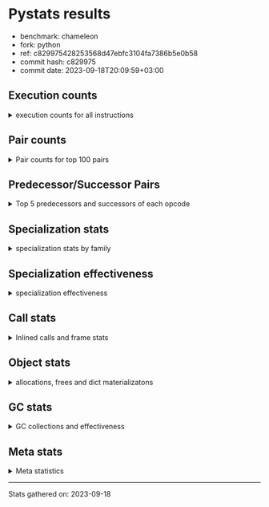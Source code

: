 
# Pystats results

- benchmark: chameleon
- fork: python
- ref: c829975428253568d47ebfc3104fa7386b5e0b58
- commit hash: c829975
- commit date: 2023-09-18T20:09:59+03:00

## Execution counts

<details>
<summary> execution counts for all instructions </summary>

|Name | Count | Self | Cumulative | Miss ratio | 
|---|---:|---:|---:|---:|
| LOAD_FAST | 274,630,560 | 21.8% | 21.8% |  |
| LOAD_CONST | 145,949,820 | 11.6% | 33.3% |  |
| STORE_FAST | 126,274,860 | 10.0% | 43.3% |  |
| PUSH_NULL | 75,372,720 | 6.0% | 49.3% |  |
| IS_OP | 68,646,720 | 5.4% | 54.8% |  |
| LOAD_GLOBAL_MODULE | 66,745,060 | 5.3% | 60.1% |  |
| LOAD_GLOBAL_BUILTIN | 65,289,660 | 5.2% | 65.2% |  |
| POP_JUMP_IF_FALSE | 54,247,740 | 4.3% | 69.5% |  |
| POP_TOP | 39,368,700 | 3.1% | 72.6% |  |
| CALL_BUILTIN_O | 39,361,920 | 3.1% | 75.8% |  |
| LOAD_FAST_LOAD_FAST | 27,852,480 | 2.2% | 78.0% |  |
| RESUME_CHECK | 26,414,460 | 2.1% | 80.1% |  |
| RETURN_VALUE | 25,930,620 | 2.1% | 82.1% |  |
| POP_JUMP_IF_TRUE | 19,680,960 | 1.6% | 83.7% |  |
| CALL_METHOD_DESCRIPTOR_FAST | 15,663,180 | 1.2% | 84.9% | 100.0% |
| LOAD_ATTR_CLASS | 15,365,760 | 1.2% | 86.1% |  |
| CALL_BOUND_METHOD_EXACT_ARGS | 15,361,920 | 1.2% | 87.4% |  |
| POP_JUMP_IF_NONE | 14,883,840 | 1.2% | 88.5% |  |
| STORE_SUBSCR | 11,044,680 | 0.9% | 89.4% |  |
| CALL_PY_EXACT_ARGS | 10,081,920 | 0.8% | 90.2% |  |
| COPY_FREE_VARS | 9,601,020 | 0.8% | 91.0% |  |
| TO_BOOL_BOOL | 9,600,960 | 0.8% | 91.7% |  |
| POP_JUMP_IF_NOT_NONE | 9,600,960 | 0.8% | 92.5% |  |
| CALL_TYPE_1 | 9,600,000 | 0.8% | 93.3% |  |
| CALL_STR_1 | 9,600,000 | 0.8% | 94.0% |  |
| CALL | 6,246,760 | 0.5% | 94.5% |  |
| CALL_BUILTIN_FAST | 6,246,720 | 0.5% | 95.0% |  |
| JUMP_FORWARD | 5,761,920 | 0.5% | 95.5% |  |
| FOR_ITER_LIST | 5,760,960 | 0.5% | 95.9% |  |
| NOP | 5,282,940 | 0.4% | 96.3% |  |
| JUMP_BACKWARD | 5,280,960 | 0.4% | 96.8% |  |
| DELETE_SUBSCR | 5,280,960 | 0.4% | 97.2% |  |
| COMPARE_OP_INT | 5,280,060 | 0.4% | 97.6% |  |
| BINARY_OP_SUBTRACT_INT | 5,280,000 | 0.4% | 98.0% |  |
| BINARY_OP | 4,801,200 | 0.4% | 98.4% |  |
| LOAD_DEREF | 4,800,120 | 0.4% | 98.8% |  |
| BINARY_OP_ADD_UNICODE | 4,800,000 | 0.4% | 99.2% |  |
| BINARY_OP_ADD_INT | 4,800,000 | 0.4% | 99.5% |  |
| INTERPRETER_EXIT | 965,760 | 0.1% | 99.6% |  |
| STORE_ATTR_SLOT | 963,840 | 0.1% | 99.7% |  |
| EXTENDED_ARG | 960,960 | 0.1% | 99.8% |  |
| RETURN_CONST | 483,840 | 0.0% | 99.8% |  |
| BUILD_TUPLE | 482,880 | 0.0% | 99.8% |  |
| CALL_BUILTIN_CLASS | 481,980 | 0.0% | 99.9% |  |
| GET_ITER | 481,020 | 0.0% | 99.9% |  |
| UNPACK_SEQUENCE_TWO_TUPLE | 480,960 | 0.0% | 100.0% |  |
| CALL_LEN | 480,960 | 0.0% | 100.0% |  |
| LOAD_ATTR | 10,060 | 0.0% | 100.0% |  |
| BUILD_MAP | 3,840 | 0.0% | 100.0% |  |
| BINARY_SUBSCR_GETITEM | 3,840 | 0.0% | 100.0% |  |
| STORE_DEREF | 2,880 | 0.0% | 100.0% |  |
| MAKE_CELL | 2,880 | 0.0% | 100.0% |  |
| CALL_FUNCTION_EX | 1,980 | 0.0% | 100.0% |  |
| SET_FUNCTION_ATTRIBUTE | 1,920 | 0.0% | 100.0% |  |
| MAKE_FUNCTION | 1,920 | 0.0% | 100.0% |  |
| LOAD_ATTR_NONDESCRIPTOR_WITH_VALUES | 1,920 | 0.0% | 100.0% |  |
| LOAD_ATTR_METHOD_NO_DICT | 1,920 | 0.0% | 100.0% |  |
| DICT_MERGE | 1,920 | 0.0% | 100.0% |  |
| FOR_ITER_RANGE | 1,020 | 0.0% | 100.0% |  |
| STORE_SUBSCR_DICT | 960 | 0.0% | 100.0% |  |
| LOAD_SUPER_ATTR_ATTR | 960 | 0.0% | 100.0% |  |
| LOAD_ATTR_METHOD_WITH_VALUES | 960 | 0.0% | 100.0% |  |
| LOAD_ATTR_INSTANCE_VALUE | 960 | 0.0% | 100.0% |  |
| CONTAINS_OP | 960 | 0.0% | 100.0% |  |
| CALL_PY_WITH_DEFAULTS | 960 | 0.0% | 100.0% |  |
| CALL_KW | 960 | 0.0% | 100.0% |  |
| BINARY_SUBSCR_DICT | 960 | 0.0% | 100.0% |  |
| LOAD_ATTR_MODULE | 100 | 0.0% | 100.0% |  |
| LOAD_GLOBAL | 80 | 0.0% | 100.0% |  |
| BINARY_OP_SUBTRACT_FLOAT | 60 | 0.0% | 100.0% |  |
| COMPARE_OP | 20 | 0.0% | 100.0% |  |


</details>

## Pair counts

<details>
<summary> Pair counts for top 100 pairs </summary>

|Pair | Count | Self | Cumulative | 
|---|---:|---:|---:|
| STORE_FAST LOAD_FAST | 98,902,320 | 7.8% | 7.8% |
| LOAD_FAST PUSH_NULL | 69,609,720 | 5.5% | 13.4% |
| PUSH_NULL LOAD_CONST | 55,691,520 | 4.4% | 17.8% |
| POP_JUMP_IF_FALSE LOAD_FAST | 44,646,720 | 3.5% | 21.3% |
| IS_OP POP_JUMP_IF_FALSE | 44,646,720 | 3.5% | 24.8% |
| CALL_BUILTIN_O POP_TOP | 39,360,960 | 3.1% | 28.0% |
| LOAD_FAST LOAD_CONST | 36,006,780 | 2.9% | 30.8% |
| LOAD_CONST CALL_BUILTIN_O | 29,760,960 | 2.4% | 33.2% |
| LOAD_GLOBAL_BUILTIN IS_OP | 28,800,000 | 2.3% | 35.5% |
| LOAD_FAST LOAD_GLOBAL_BUILTIN | 28,800,000 | 2.3% | 37.7% |
| LOAD_FAST RETURN_VALUE | 24,965,820 | 2.0% | 39.7% |
| LOAD_CONST LOAD_CONST | 24,000,960 | 1.9% | 41.6% |
| LOAD_GLOBAL_MODULE IS_OP | 20,646,720 | 1.6% | 43.3% |
| LOAD_FAST LOAD_GLOBAL_MODULE | 20,646,720 | 1.6% | 44.9% |
| LOAD_GLOBAL_BUILTIN LOAD_FAST | 20,642,940 | 1.6% | 46.5% |
| STORE_FAST LOAD_CONST | 20,162,880 | 1.6% | 48.1% |
| POP_TOP LOAD_FAST | 19,684,800 | 1.6% | 49.7% |
| LOAD_GLOBAL_MODULE STORE_FAST | 19,683,840 | 1.6% | 51.3% |
| PUSH_NULL LOAD_FAST | 19,200,060 | 1.5% | 52.8% |
| CALL_METHOD_DESCRIPTOR_FAST STORE_FAST | 15,367,680 | 1.2% | 54.0% |
| RESUME_CHECK LOAD_GLOBAL_BUILTIN | 15,365,760 | 1.2% | 55.2% |
| LOAD_GLOBAL_MODULE CALL_METHOD_DESCRIPTOR_FAST | 15,365,760 | 1.2% | 56.4% |
| LOAD_GLOBAL_BUILTIN LOAD_ATTR_CLASS | 15,365,760 | 1.2% | 57.7% |
| LOAD_FAST_LOAD_FAST LOAD_GLOBAL_MODULE | 15,365,760 | 1.2% | 58.9% |
| LOAD_ATTR_CLASS LOAD_FAST_LOAD_FAST | 15,365,760 | 1.2% | 60.1% |
| LOAD_CONST CALL_BOUND_METHOD_EXACT_ARGS | 15,361,920 | 1.2% | 61.3% |
| CALL_BOUND_METHOD_EXACT_ARGS RESUME_CHECK | 15,361,920 | 1.2% | 62.5% |
| LOAD_FAST POP_JUMP_IF_NONE | 14,883,840 | 1.2% | 63.7% |
| LOAD_FAST LOAD_FAST | 14,882,880 | 1.2% | 64.9% |
| LOAD_CONST STORE_FAST | 14,882,880 | 1.2% | 66.1% |
| POP_TOP LOAD_GLOBAL_MODULE | 14,881,920 | 1.2% | 67.2% |
| RETURN_VALUE STORE_FAST | 14,401,920 | 1.1% | 68.4% |
| IS_OP POP_JUMP_IF_TRUE | 14,400,000 | 1.1% | 69.5% |
| POP_JUMP_IF_TRUE LOAD_FAST | 14,399,040 | 1.1% | 70.7% |
| STORE_SUBSCR LOAD_FAST | 10,560,960 | 0.8% | 71.5% |
| LOAD_CONST STORE_SUBSCR | 10,560,960 | 0.8% | 72.3% |
| RESUME_CHECK LOAD_FAST | 10,085,760 | 0.8% | 73.1% |
| LOAD_CONST LOAD_GLOBAL_MODULE | 10,081,920 | 0.8% | 73.9% |
| COPY_FREE_VARS RESUME_CHECK | 9,601,020 | 0.8% | 74.7% |
| POP_JUMP_IF_NONE LOAD_FAST | 9,600,960 | 0.8% | 75.5% |
| LOAD_FAST POP_JUMP_IF_NOT_NONE | 9,600,960 | 0.8% | 76.2% |
| POP_JUMP_IF_FALSE LOAD_GLOBAL_BUILTIN | 9,600,040 | 0.8% | 77.0% |
| TO_BOOL_BOOL POP_JUMP_IF_FALSE | 9,600,000 | 0.8% | 77.7% |
| POP_JUMP_IF_NOT_NONE LOAD_FAST_LOAD_FAST | 9,600,000 | 0.8% | 78.5% |
| LOAD_FAST_LOAD_FAST IS_OP | 9,600,000 | 0.8% | 79.3% |
| LOAD_FAST TO_BOOL_BOOL | 9,600,000 | 0.8% | 80.0% |
| LOAD_FAST STORE_FAST | 9,600,000 | 0.8% | 80.8% |
| LOAD_FAST CALL_TYPE_1 | 9,600,000 | 0.8% | 81.5% |
| IS_OP STORE_FAST | 9,600,000 | 0.8% | 82.3% |
| CALL_TYPE_1 STORE_FAST | 9,600,000 | 0.8% | 83.1% |
| CALL_PY_EXACT_ARGS COPY_FREE_VARS | 9,600,000 | 0.8% | 83.8% |
| LOAD_CONST LOAD_FAST | 5,765,760 | 0.5% | 84.3% |
| STORE_FAST LOAD_GLOBAL_MODULE | 5,763,840 | 0.5% | 84.7% |
| CALL_BUILTIN_FAST STORE_FAST | 5,761,920 | 0.5% | 85.2% |
| LOAD_FAST CALL | 5,281,940 | 0.4% | 85.6% |
| RETURN_VALUE LOAD_CONST | 5,280,960 | 0.4% | 86.0% |
| LOAD_GLOBAL_MODULE CALL_BUILTIN_FAST | 5,280,960 | 0.4% | 86.5% |
| LOAD_CONST DELETE_SUBSCR | 5,280,960 | 0.4% | 86.9% |
| JUMP_FORWARD LOAD_FAST | 5,280,960 | 0.4% | 87.3% |
| DELETE_SUBSCR JUMP_FORWARD | 5,280,960 | 0.4% | 87.7% |
| LOAD_CONST COMPARE_OP_INT | 5,280,040 | 0.4% | 88.1% |
| LOAD_CONST CALL_PY_EXACT_ARGS | 5,280,000 | 0.4% | 88.5% |
| LOAD_CONST BINARY_OP_SUBTRACT_INT | 5,280,000 | 0.4% | 89.0% |
| FOR_ITER_LIST STORE_FAST | 5,280,000 | 0.4% | 89.4% |
| COMPARE_OP_INT POP_JUMP_IF_TRUE | 5,280,000 | 0.4% | 89.8% |
| BINARY_OP_SUBTRACT_INT STORE_FAST | 5,280,000 | 0.4% | 90.2% |
| LOAD_FAST CALL_BUILTIN_O | 4,800,960 | 0.4% | 90.6% |
| NOP LOAD_DEREF | 4,800,060 | 0.4% | 91.0% |
| LOAD_DEREF PUSH_NULL | 4,800,060 | 0.4% | 91.4% |
| LOAD_FAST BINARY_OP | 4,800,020 | 0.4% | 91.7% |
| RETURN_VALUE CALL_STR_1 | 4,800,000 | 0.4% | 92.1% |
| POP_JUMP_IF_TRUE LOAD_GLOBAL_BUILTIN | 4,800,000 | 0.4% | 92.5% |
| POP_JUMP_IF_NONE NOP | 4,800,000 | 0.4% | 92.9% |
| LOAD_GLOBAL_MODULE CALL_PY_EXACT_ARGS | 4,800,000 | 0.4% | 93.3% |
| LOAD_FAST IS_OP | 4,800,000 | 0.4% | 93.6% |
| LOAD_FAST CALL_STR_1 | 4,800,000 | 0.4% | 94.0% |
| LOAD_CONST LOAD_GLOBAL_BUILTIN | 4,800,000 | 0.4% | 94.4% |
| LOAD_CONST IS_OP | 4,800,000 | 0.4% | 94.8% |
| LOAD_CONST BINARY_OP_ADD_INT | 4,800,000 | 0.4% | 95.2% |
| JUMP_BACKWARD FOR_ITER_LIST | 4,800,000 | 0.4% | 95.5% |
| CALL_STR_1 STORE_FAST | 4,800,000 | 0.4% | 95.9% |
| CALL_STR_1 BINARY_OP_ADD_UNICODE | 4,800,000 | 0.4% | 96.3% |
| CALL LOAD_CONST | 4,800,000 | 0.4% | 96.7% |
| BINARY_OP_ADD_UNICODE STORE_FAST | 4,800,000 | 0.4% | 97.1% |
| BINARY_OP_ADD_INT STORE_FAST | 4,800,000 | 0.4% | 97.5% |
| BINARY_OP CALL_BUILTIN_O | 4,800,000 | 0.4% | 97.8% |
| POP_TOP JUMP_BACKWARD | 4,320,960 | 0.3% | 98.2% |
| CACHE RESUME_CHECK | 964,800 | 0.1% | 98.3% |
| STORE_FAST LOAD_GLOBAL_BUILTIN | 961,920 | 0.1% | 98.3% |
| LOAD_FAST_LOAD_FAST STORE_ATTR_SLOT | 961,920 | 0.1% | 98.4% |
| RETURN_VALUE PUSH_NULL | 960,960 | 0.1% | 98.5% |
| RETURN_VALUE INTERPRETER_EXIT | 483,840 | 0.0% | 98.5% |
| LOAD_GLOBAL_MODULE LOAD_FAST | 483,840 | 0.0% | 98.6% |
| LOAD_FAST CALL_BUILTIN_FAST | 482,880 | 0.0% | 98.6% |
| STORE_ATTR_SLOT RETURN_CONST | 481,920 | 0.0% | 98.6% |
| RETURN_CONST INTERPRETER_EXIT | 481,920 | 0.0% | 98.7% |
| LOAD_GLOBAL_MODULE LOAD_FAST_LOAD_FAST | 481,920 | 0.0% | 98.7% |
| CALL_PY_EXACT_ARGS RESUME_CHECK | 481,920 | 0.0% | 98.7% |
| PUSH_NULL CALL | 481,140 | 0.0% | 98.8% |
| LOAD_FAST GET_ITER | 481,020 | 0.0% | 98.8% |


</details>

## Predecessor/Successor Pairs

<details>
<summary> Top 5 predecessors and successors of each opcode </summary>

### CACHE

<details>
<summary> Successors and predecessors for CACHE </summary>

|Predecessors | Count | Percentage | 
|---|---:|---:|

|Successors | Count | Percentage | 
|---|---:|---:|
| RESUME_CHECK | 964,800 | 99.9% |
| COPY_FREE_VARS | 960 | 0.1% |


</details>

### DELETE_SUBSCR

<details>
<summary> Successors and predecessors for DELETE_SUBSCR </summary>

|Predecessors | Count | Percentage | 
|---|---:|---:|
| LOAD_CONST | 5,280,960 | 100.0% |

|Successors | Count | Percentage | 
|---|---:|---:|
| JUMP_FORWARD | 5,280,960 | 100.0% |


</details>

### GET_ITER

<details>
<summary> Successors and predecessors for GET_ITER </summary>

|Predecessors | Count | Percentage | 
|---|---:|---:|
| LOAD_FAST | 481,020 | 100.0% |

|Successors | Count | Percentage | 
|---|---:|---:|
| FOR_ITER_LIST | 480,000 | 99.8% |
| EXTENDED_ARG | 960 | 0.2% |
| FOR_ITER_RANGE | 60 | 0.0% |


</details>

### INTERPRETER_EXIT

<details>
<summary> Successors and predecessors for INTERPRETER_EXIT </summary>

|Predecessors | Count | Percentage | 
|---|---:|---:|
| RETURN_VALUE | 483,840 | 50.1% |
| RETURN_CONST | 481,920 | 49.9% |

|Successors | Count | Percentage | 
|---|---:|---:|


</details>

### MAKE_FUNCTION

<details>
<summary> Successors and predecessors for MAKE_FUNCTION </summary>

|Predecessors | Count | Percentage | 
|---|---:|---:|
| LOAD_CONST | 1,920 | 100.0% |

|Successors | Count | Percentage | 
|---|---:|---:|
| SET_FUNCTION_ATTRIBUTE | 1,920 | 100.0% |


</details>

### NOP

<details>
<summary> Successors and predecessors for NOP </summary>

|Predecessors | Count | Percentage | 
|---|---:|---:|
| POP_JUMP_IF_NONE | 4,800,000 | 90.9% |
| RESUME_CHECK | 480,960 | 9.1% |
| STORE_FAST | 1,920 | 0.0% |
| POP_TOP | 60 | 0.0% |

|Successors | Count | Percentage | 
|---|---:|---:|
| LOAD_DEREF | 4,800,060 | 90.9% |
| LOAD_GLOBAL_BUILTIN | 480,000 | 9.1% |
| LOAD_FAST | 1,920 | 0.0% |
| LOAD_GLOBAL_MODULE | 960 | 0.0% |


</details>

### POP_TOP

<details>
<summary> Successors and predecessors for POP_TOP </summary>

|Predecessors | Count | Percentage | 
|---|---:|---:|
| CALL_BUILTIN_O | 39,360,960 | 100.0% |
| CALL_BUILTIN_FAST | 4,800 | 0.0% |
| RETURN_CONST | 1,920 | 0.0% |
| CALL | 1,020 | 0.0% |

|Successors | Count | Percentage | 
|---|---:|---:|
| LOAD_FAST | 19,684,800 | 50.0% |
| LOAD_GLOBAL_MODULE | 14,881,920 | 37.8% |
| JUMP_BACKWARD | 4,320,960 | 11.0% |
| EXTENDED_ARG | 479,040 | 1.2% |
| RETURN_CONST | 960 | 0.0% |


</details>

### PUSH_NULL

<details>
<summary> Successors and predecessors for PUSH_NULL </summary>

|Predecessors | Count | Percentage | 
|---|---:|---:|
| LOAD_FAST | 69,609,720 | 92.4% |
| LOAD_DEREF | 4,800,060 | 6.4% |
| RETURN_VALUE | 960,960 | 1.3% |
| LOAD_ATTR | 980 | 0.0% |
| LOAD_SUPER_ATTR_ATTR | 960 | 0.0% |

|Successors | Count | Percentage | 
|---|---:|---:|
| LOAD_CONST | 55,691,520 | 73.9% |
| LOAD_FAST | 19,200,060 | 25.5% |
| CALL | 481,140 | 0.6% |


</details>

### RETURN_VALUE

<details>
<summary> Successors and predecessors for RETURN_VALUE </summary>

|Predecessors | Count | Percentage | 
|---|---:|---:|
| LOAD_FAST | 24,965,820 | 96.3% |
| BUILD_TUPLE | 480,960 | 1.9% |
| CALL_BUILTIN_FAST | 480,000 | 1.9% |
| CALL_FUNCTION_EX | 1,920 | 0.0% |
| RETURN_VALUE | 960 | 0.0% |

|Successors | Count | Percentage | 
|---|---:|---:|
| STORE_FAST | 14,401,920 | 55.5% |
| LOAD_CONST | 5,280,960 | 20.4% |
| CALL_STR_1 | 4,800,000 | 18.5% |
| PUSH_NULL | 960,960 | 3.7% |
| INTERPRETER_EXIT | 483,840 | 1.9% |


</details>

### STORE_SUBSCR

<details>
<summary> Successors and predecessors for STORE_SUBSCR </summary>

|Predecessors | Count | Percentage | 
|---|---:|---:|
| LOAD_CONST | 10,560,960 | 95.6% |
| LOAD_FAST_LOAD_FAST | 480,960 | 4.4% |
| STORE_SUBSCR | 2,760 | 0.0% |

|Successors | Count | Percentage | 
|---|---:|---:|
| LOAD_FAST | 10,560,960 | 95.6% |
| LOAD_FAST_LOAD_FAST | 480,960 | 4.4% |
| STORE_SUBSCR | 2,760 | 0.0% |


</details>

### BINARY_OP

<details>
<summary> Successors and predecessors for BINARY_OP </summary>

|Predecessors | Count | Percentage | 
|---|---:|---:|
| LOAD_FAST | 4,800,020 | 100.0% |
| BINARY_OP | 1,180 | 0.0% |

|Successors | Count | Percentage | 
|---|---:|---:|
| CALL_BUILTIN_O | 4,800,000 | 100.0% |
| BINARY_OP | 1,180 | 0.0% |
| BINARY_OP_SUBTRACT_FLOAT | 20 | 0.0% |


</details>

### BUILD_MAP

<details>
<summary> Successors and predecessors for BUILD_MAP </summary>

|Predecessors | Count | Percentage | 
|---|---:|---:|
| LOAD_CONST | 1,920 | 50.0% |
| STORE_FAST | 960 | 25.0% |
| LOAD_GLOBAL_MODULE | 960 | 25.0% |

|Successors | Count | Percentage | 
|---|---:|---:|
| LOAD_FAST | 1,920 | 50.0% |
| STORE_FAST | 960 | 25.0% |
| CALL | 960 | 25.0% |


</details>

### BUILD_TUPLE

<details>
<summary> Successors and predecessors for BUILD_TUPLE </summary>

|Predecessors | Count | Percentage | 
|---|---:|---:|
| LOAD_FAST_LOAD_FAST | 480,960 | 99.6% |
| LOAD_FAST | 1,920 | 0.4% |

|Successors | Count | Percentage | 
|---|---:|---:|
| RETURN_VALUE | 480,960 | 99.6% |
| LOAD_CONST | 1,920 | 0.4% |


</details>

### CALL

<details>
<summary> Successors and predecessors for CALL </summary>

|Predecessors | Count | Percentage | 
|---|---:|---:|
| LOAD_FAST | 5,281,940 | 84.6% |
| PUSH_NULL | 481,140 | 7.7% |
| LOAD_FAST_LOAD_FAST | 480,960 | 7.7% |
| CALL | 1,760 | 0.0% |
| BUILD_MAP | 960 | 0.0% |

|Successors | Count | Percentage | 
|---|---:|---:|
| LOAD_CONST | 4,800,000 | 76.8% |
| STORE_FAST | 481,020 | 7.7% |
| UNPACK_SEQUENCE_TWO_TUPLE | 480,960 | 7.7% |
| LOAD_FAST_LOAD_FAST | 480,960 | 7.7% |
| CALL | 1,760 | 0.0% |


</details>

### CALL_FUNCTION_EX

<details>
<summary> Successors and predecessors for CALL_FUNCTION_EX </summary>

|Predecessors | Count | Percentage | 
|---|---:|---:|
| DICT_MERGE | 1,920 | 97.0% |
| LOAD_FAST | 60 | 3.0% |

|Successors | Count | Percentage | 
|---|---:|---:|
| RETURN_VALUE | 1,920 | 97.0% |
| COPY_FREE_VARS | 60 | 3.0% |


</details>

### CALL_KW

<details>
<summary> Successors and predecessors for CALL_KW </summary>

|Predecessors | Count | Percentage | 
|---|---:|---:|
| LOAD_CONST | 960 | 100.0% |

|Successors | Count | Percentage | 
|---|---:|---:|
| CALL_BUILTIN_FAST | 960 | 100.0% |


</details>

### COMPARE_OP

<details>
<summary> Successors and predecessors for COMPARE_OP </summary>

|Predecessors | Count | Percentage | 
|---|---:|---:|
| LOAD_CONST | 20 | 100.0% |

|Successors | Count | Percentage | 
|---|---:|---:|
| COMPARE_OP_INT | 20 | 100.0% |


</details>

### CONTAINS_OP

<details>
<summary> Successors and predecessors for CONTAINS_OP </summary>

|Predecessors | Count | Percentage | 
|---|---:|---:|
| LOAD_FAST | 960 | 100.0% |

|Successors | Count | Percentage | 
|---|---:|---:|
| POP_JUMP_IF_FALSE | 960 | 100.0% |


</details>

### COPY_FREE_VARS

<details>
<summary> Successors and predecessors for COPY_FREE_VARS </summary>

|Predecessors | Count | Percentage | 
|---|---:|---:|
| CALL_PY_EXACT_ARGS | 9,600,000 | 100.0% |
| CACHE | 960 | 0.0% |
| CALL_FUNCTION_EX | 60 | 0.0% |

|Successors | Count | Percentage | 
|---|---:|---:|
| RESUME_CHECK | 9,601,020 | 100.0% |


</details>

### DICT_MERGE

<details>
<summary> Successors and predecessors for DICT_MERGE </summary>

|Predecessors | Count | Percentage | 
|---|---:|---:|
| LOAD_FAST | 1,920 | 100.0% |

|Successors | Count | Percentage | 
|---|---:|---:|
| CALL_FUNCTION_EX | 1,920 | 100.0% |


</details>

### EXTENDED_ARG

<details>
<summary> Successors and predecessors for EXTENDED_ARG </summary>

|Predecessors | Count | Percentage | 
|---|---:|---:|
| JUMP_BACKWARD | 480,000 | 50.0% |
| POP_TOP | 479,040 | 49.9% |
| POP_JUMP_IF_TRUE | 960 | 0.1% |
| GET_ITER | 960 | 0.1% |

|Successors | Count | Percentage | 
|---|---:|---:|
| FOR_ITER_LIST | 480,960 | 50.0% |
| JUMP_BACKWARD | 480,000 | 50.0% |


</details>

### IS_OP

<details>
<summary> Successors and predecessors for IS_OP </summary>

|Predecessors | Count | Percentage | 
|---|---:|---:|
| LOAD_GLOBAL_BUILTIN | 28,800,000 | 42.0% |
| LOAD_GLOBAL_MODULE | 20,646,720 | 30.1% |
| LOAD_FAST_LOAD_FAST | 9,600,000 | 14.0% |
| LOAD_FAST | 4,800,000 | 7.0% |
| LOAD_CONST | 4,800,000 | 7.0% |

|Successors | Count | Percentage | 
|---|---:|---:|
| POP_JUMP_IF_FALSE | 44,646,720 | 65.0% |
| POP_JUMP_IF_TRUE | 14,400,000 | 21.0% |
| STORE_FAST | 9,600,000 | 14.0% |


</details>

### JUMP_BACKWARD

<details>
<summary> Successors and predecessors for JUMP_BACKWARD </summary>

|Predecessors | Count | Percentage | 
|---|---:|---:|
| POP_TOP | 4,320,960 | 81.8% |
| POP_JUMP_IF_TRUE | 480,000 | 9.1% |
| EXTENDED_ARG | 480,000 | 9.1% |

|Successors | Count | Percentage | 
|---|---:|---:|
| FOR_ITER_LIST | 4,800,000 | 90.9% |
| EXTENDED_ARG | 480,000 | 9.1% |
| FOR_ITER_RANGE | 960 | 0.0% |


</details>

### JUMP_FORWARD

<details>
<summary> Successors and predecessors for JUMP_FORWARD </summary>

|Predecessors | Count | Percentage | 
|---|---:|---:|
| DELETE_SUBSCR | 5,280,960 | 91.7% |
| CALL_BUILTIN_CLASS | 480,960 | 8.3% |

|Successors | Count | Percentage | 
|---|---:|---:|
| LOAD_FAST | 5,280,960 | 91.7% |
| STORE_FAST | 480,960 | 8.3% |


</details>

### LOAD_ATTR

<details>
<summary> Successors and predecessors for LOAD_ATTR </summary>

|Predecessors | Count | Percentage | 
|---|---:|---:|
| LOAD_FAST | 9,600 | 95.4% |
| LOAD_ATTR | 400 | 4.0% |
| LOAD_GLOBAL_MODULE | 40 | 0.4% |
| LOAD_GLOBAL | 20 | 0.2% |

|Successors | Count | Percentage | 
|---|---:|---:|
| STORE_FAST | 4,800 | 47.7% |
| LOAD_FAST | 1,920 | 19.1% |
| PUSH_NULL | 980 | 9.7% |
| TO_BOOL_BOOL | 960 | 9.5% |
| CALL_BUILTIN_CLASS | 960 | 9.5% |


</details>

### LOAD_CONST

<details>
<summary> Successors and predecessors for LOAD_CONST </summary>

|Predecessors | Count | Percentage | 
|---|---:|---:|
| PUSH_NULL | 55,691,520 | 38.2% |
| LOAD_FAST | 36,006,780 | 24.7% |
| LOAD_CONST | 24,000,960 | 16.4% |
| STORE_FAST | 20,162,880 | 13.8% |
| RETURN_VALUE | 5,280,960 | 3.6% |

|Successors | Count | Percentage | 
|---|---:|---:|
| CALL_BUILTIN_O | 29,760,960 | 20.4% |
| LOAD_CONST | 24,000,960 | 16.4% |
| CALL_BOUND_METHOD_EXACT_ARGS | 15,361,920 | 10.5% |
| STORE_FAST | 14,882,880 | 10.2% |
| STORE_SUBSCR | 10,560,960 | 7.2% |


</details>

### LOAD_DEREF

<details>
<summary> Successors and predecessors for LOAD_DEREF </summary>

|Predecessors | Count | Percentage | 
|---|---:|---:|
| NOP | 4,800,060 | 100.0% |
| STORE_FAST | 60 | 0.0% |

|Successors | Count | Percentage | 
|---|---:|---:|
| PUSH_NULL | 4,800,060 | 100.0% |
| STORE_FAST | 60 | 0.0% |


</details>

### LOAD_FAST

<details>
<summary> Successors and predecessors for LOAD_FAST </summary>

|Predecessors | Count | Percentage | 
|---|---:|---:|
| STORE_FAST | 98,902,320 | 36.0% |
| POP_JUMP_IF_FALSE | 44,646,720 | 16.3% |
| LOAD_GLOBAL_BUILTIN | 20,642,940 | 7.5% |
| POP_TOP | 19,684,800 | 7.2% |
| PUSH_NULL | 19,200,060 | 7.0% |

|Successors | Count | Percentage | 
|---|---:|---:|
| PUSH_NULL | 69,609,720 | 25.3% |
| LOAD_CONST | 36,006,780 | 13.1% |
| LOAD_GLOBAL_BUILTIN | 28,800,000 | 10.5% |
| RETURN_VALUE | 24,965,820 | 9.1% |
| LOAD_GLOBAL_MODULE | 20,646,720 | 7.5% |


</details>

### LOAD_FAST_LOAD_FAST

<details>
<summary> Successors and predecessors for LOAD_FAST_LOAD_FAST </summary>

|Predecessors | Count | Percentage | 
|---|---:|---:|
| LOAD_ATTR_CLASS | 15,365,760 | 55.2% |
| POP_JUMP_IF_NOT_NONE | 9,600,000 | 34.5% |
| LOAD_GLOBAL_MODULE | 481,920 | 1.7% |
| STORE_SUBSCR | 480,960 | 1.7% |
| STORE_ATTR_SLOT | 480,960 | 1.7% |

|Successors | Count | Percentage | 
|---|---:|---:|
| LOAD_GLOBAL_MODULE | 15,365,760 | 55.2% |
| IS_OP | 9,600,000 | 34.5% |
| STORE_ATTR_SLOT | 961,920 | 3.5% |
| STORE_SUBSCR | 480,960 | 1.7% |
| CALL | 480,960 | 1.7% |


</details>

### LOAD_GLOBAL

<details>
<summary> Successors and predecessors for LOAD_GLOBAL </summary>

|Predecessors | Count | Percentage | 
|---|---:|---:|
| RETURN_VALUE | 40 | 50.0% |
| RESUME_CHECK | 20 | 25.0% |
| POP_JUMP_IF_FALSE | 20 | 25.0% |

|Successors | Count | Percentage | 
|---|---:|---:|
| LOAD_GLOBAL_MODULE | 40 | 50.0% |
| LOAD_GLOBAL_BUILTIN | 20 | 25.0% |
| LOAD_ATTR | 20 | 25.0% |


</details>

### MAKE_CELL

<details>
<summary> Successors and predecessors for MAKE_CELL </summary>

|Predecessors | Count | Percentage | 
|---|---:|---:|
| MAKE_CELL | 1,920 | 66.7% |
| CALL_PY_WITH_DEFAULTS | 960 | 33.3% |

|Successors | Count | Percentage | 
|---|---:|---:|
| MAKE_CELL | 1,920 | 66.7% |
| RESUME_CHECK | 960 | 33.3% |


</details>

### POP_JUMP_IF_FALSE

<details>
<summary> Successors and predecessors for POP_JUMP_IF_FALSE </summary>

|Predecessors | Count | Percentage | 
|---|---:|---:|
| IS_OP | 44,646,720 | 82.3% |
| TO_BOOL_BOOL | 9,600,000 | 17.7% |
| CONTAINS_OP | 960 | 0.0% |
| COMPARE_OP_INT | 60 | 0.0% |

|Successors | Count | Percentage | 
|---|---:|---:|
| LOAD_FAST | 44,646,720 | 82.3% |
| LOAD_GLOBAL_BUILTIN | 9,600,040 | 17.7% |
| LOAD_GLOBAL_MODULE | 960 | 0.0% |
| LOAD_GLOBAL | 20 | 0.0% |


</details>

### POP_JUMP_IF_NONE

<details>
<summary> Successors and predecessors for POP_JUMP_IF_NONE </summary>

|Predecessors | Count | Percentage | 
|---|---:|---:|
| LOAD_FAST | 14,883,840 | 100.0% |

|Successors | Count | Percentage | 
|---|---:|---:|
| LOAD_FAST | 9,600,960 | 64.5% |
| NOP | 4,800,000 | 32.2% |
| LOAD_GLOBAL_BUILTIN | 480,960 | 3.2% |
| LOAD_GLOBAL_MODULE | 960 | 0.0% |
| LOAD_CONST | 960 | 0.0% |


</details>

### POP_JUMP_IF_NOT_NONE

<details>
<summary> Successors and predecessors for POP_JUMP_IF_NOT_NONE </summary>

|Predecessors | Count | Percentage | 
|---|---:|---:|
| LOAD_FAST | 9,600,960 | 100.0% |

|Successors | Count | Percentage | 
|---|---:|---:|
| LOAD_FAST_LOAD_FAST | 9,600,000 | 100.0% |
| LOAD_FAST | 960 | 0.0% |


</details>

### POP_JUMP_IF_TRUE

<details>
<summary> Successors and predecessors for POP_JUMP_IF_TRUE </summary>

|Predecessors | Count | Percentage | 
|---|---:|---:|
| IS_OP | 14,400,000 | 73.2% |
| COMPARE_OP_INT | 5,280,000 | 26.8% |
| TO_BOOL_BOOL | 960 | 0.0% |

|Successors | Count | Percentage | 
|---|---:|---:|
| LOAD_FAST | 14,399,040 | 73.2% |
| LOAD_GLOBAL_BUILTIN | 4,800,000 | 24.4% |
| JUMP_BACKWARD | 480,000 | 2.4% |
| RETURN_CONST | 960 | 0.0% |
| EXTENDED_ARG | 960 | 0.0% |


</details>

### RETURN_CONST

<details>
<summary> Successors and predecessors for RETURN_CONST </summary>

|Predecessors | Count | Percentage | 
|---|---:|---:|
| STORE_ATTR_SLOT | 481,920 | 99.6% |
| POP_TOP | 960 | 0.2% |
| POP_JUMP_IF_TRUE | 960 | 0.2% |

|Successors | Count | Percentage | 
|---|---:|---:|
| INTERPRETER_EXIT | 481,920 | 99.6% |
| POP_TOP | 1,920 | 0.4% |


</details>

### SET_FUNCTION_ATTRIBUTE

<details>
<summary> Successors and predecessors for SET_FUNCTION_ATTRIBUTE </summary>

|Predecessors | Count | Percentage | 
|---|---:|---:|
| MAKE_FUNCTION | 1,920 | 100.0% |

|Successors | Count | Percentage | 
|---|---:|---:|
| STORE_FAST | 1,920 | 100.0% |


</details>

### STORE_DEREF

<details>
<summary> Successors and predecessors for STORE_DEREF </summary>

|Predecessors | Count | Percentage | 
|---|---:|---:|
| RETURN_VALUE | 1,920 | 66.7% |
| LOAD_GLOBAL_MODULE | 960 | 33.3% |

|Successors | Count | Percentage | 
|---|---:|---:|
| LOAD_FAST | 2,880 | 100.0% |


</details>

### STORE_FAST

<details>
<summary> Successors and predecessors for STORE_FAST </summary>

|Predecessors | Count | Percentage | 
|---|---:|---:|
| LOAD_GLOBAL_MODULE | 19,683,840 | 15.6% |
| CALL_METHOD_DESCRIPTOR_FAST | 15,367,680 | 12.2% |
| LOAD_CONST | 14,882,880 | 11.8% |
| RETURN_VALUE | 14,401,920 | 11.4% |
| LOAD_FAST | 9,600,000 | 7.6% |

|Successors | Count | Percentage | 
|---|---:|---:|
| LOAD_FAST | 98,902,320 | 78.3% |
| LOAD_CONST | 20,162,880 | 16.0% |
| LOAD_GLOBAL_MODULE | 5,763,840 | 4.6% |
| LOAD_GLOBAL_BUILTIN | 961,920 | 0.8% |
| STORE_FAST | 480,960 | 0.4% |


</details>

### BINARY_OP_ADD_INT

<details>
<summary> Successors and predecessors for BINARY_OP_ADD_INT </summary>

|Predecessors | Count | Percentage | 
|---|---:|---:|
| LOAD_CONST | 4,800,000 | 100.0% |

|Successors | Count | Percentage | 
|---|---:|---:|
| STORE_FAST | 4,800,000 | 100.0% |


</details>

### BINARY_OP_ADD_UNICODE

<details>
<summary> Successors and predecessors for BINARY_OP_ADD_UNICODE </summary>

|Predecessors | Count | Percentage | 
|---|---:|---:|
| CALL_STR_1 | 4,800,000 | 100.0% |

|Successors | Count | Percentage | 
|---|---:|---:|
| STORE_FAST | 4,800,000 | 100.0% |


</details>

### BINARY_OP_SUBTRACT_FLOAT

<details>
<summary> Successors and predecessors for BINARY_OP_SUBTRACT_FLOAT </summary>

|Predecessors | Count | Percentage | 
|---|---:|---:|
| LOAD_FAST | 40 | 66.7% |
| BINARY_OP | 20 | 33.3% |

|Successors | Count | Percentage | 
|---|---:|---:|
| STORE_FAST | 60 | 100.0% |


</details>

### BINARY_OP_SUBTRACT_INT

<details>
<summary> Successors and predecessors for BINARY_OP_SUBTRACT_INT </summary>

|Predecessors | Count | Percentage | 
|---|---:|---:|
| LOAD_CONST | 5,280,000 | 100.0% |

|Successors | Count | Percentage | 
|---|---:|---:|
| STORE_FAST | 5,280,000 | 100.0% |


</details>

### BINARY_SUBSCR_DICT

<details>
<summary> Successors and predecessors for BINARY_SUBSCR_DICT </summary>

|Predecessors | Count | Percentage | 
|---|---:|---:|
| LOAD_CONST | 960 | 100.0% |

|Successors | Count | Percentage | 
|---|---:|---:|
| STORE_FAST | 960 | 100.0% |


</details>

### BINARY_SUBSCR_GETITEM

<details>
<summary> Successors and predecessors for BINARY_SUBSCR_GETITEM </summary>

|Predecessors | Count | Percentage | 
|---|---:|---:|
| LOAD_CONST | 3,840 | 100.0% |

|Successors | Count | Percentage | 
|---|---:|---:|
| RESUME_CHECK | 3,840 | 100.0% |


</details>

### CALL_BOUND_METHOD_EXACT_ARGS

<details>
<summary> Successors and predecessors for CALL_BOUND_METHOD_EXACT_ARGS </summary>

|Predecessors | Count | Percentage | 
|---|---:|---:|
| LOAD_CONST | 15,361,920 | 100.0% |

|Successors | Count | Percentage | 
|---|---:|---:|
| RESUME_CHECK | 15,361,920 | 100.0% |


</details>

### CALL_BUILTIN_CLASS

<details>
<summary> Successors and predecessors for CALL_BUILTIN_CLASS </summary>

|Predecessors | Count | Percentage | 
|---|---:|---:|
| LOAD_FAST | 481,000 | 99.8% |
| LOAD_ATTR | 960 | 0.2% |
| CALL | 20 | 0.0% |

|Successors | Count | Percentage | 
|---|---:|---:|
| JUMP_FORWARD | 480,960 | 99.8% |
| STORE_FAST | 1,020 | 0.2% |


</details>

### CALL_BUILTIN_FAST

<details>
<summary> Successors and predecessors for CALL_BUILTIN_FAST </summary>

|Predecessors | Count | Percentage | 
|---|---:|---:|
| LOAD_GLOBAL_MODULE | 5,280,960 | 84.5% |
| LOAD_FAST | 482,880 | 7.7% |
| LOAD_FAST_LOAD_FAST | 480,000 | 7.7% |
| LOAD_CONST | 960 | 0.0% |
| LOAD_ATTR_NONDESCRIPTOR_WITH_VALUES | 960 | 0.0% |

|Successors | Count | Percentage | 
|---|---:|---:|
| STORE_FAST | 5,761,920 | 92.2% |
| RETURN_VALUE | 480,000 | 7.7% |
| POP_TOP | 4,800 | 0.1% |


</details>

### CALL_BUILTIN_O

<details>
<summary> Successors and predecessors for CALL_BUILTIN_O </summary>

|Predecessors | Count | Percentage | 
|---|---:|---:|
| LOAD_CONST | 29,760,960 | 75.6% |
| LOAD_FAST | 4,800,960 | 12.2% |
| BINARY_OP | 4,800,000 | 12.2% |

|Successors | Count | Percentage | 
|---|---:|---:|
| POP_TOP | 39,360,960 | 100.0% |
| RETURN_VALUE | 960 | 0.0% |


</details>

### CALL_LEN

<details>
<summary> Successors and predecessors for CALL_LEN </summary>

|Predecessors | Count | Percentage | 
|---|---:|---:|
| LOAD_FAST | 480,960 | 100.0% |

|Successors | Count | Percentage | 
|---|---:|---:|
| STORE_FAST | 480,960 | 100.0% |


</details>

### CALL_METHOD_DESCRIPTOR_FAST

<details>
<summary> Successors and predecessors for CALL_METHOD_DESCRIPTOR_FAST </summary>

|Predecessors | Count | Percentage | 
|---|---:|---:|
| LOAD_GLOBAL_MODULE | 15,365,760 | 98.1% |
| CALL_METHOD_DESCRIPTOR_FAST | 295,500 | 1.9% |
| LOAD_CONST | 1,920 | 0.0% |

|Successors | Count | Percentage | 
|---|---:|---:|
| STORE_FAST | 15,367,680 | 98.1% |
| CALL_METHOD_DESCRIPTOR_FAST | 295,500 | 1.9% |


</details>

### CALL_PY_EXACT_ARGS

<details>
<summary> Successors and predecessors for CALL_PY_EXACT_ARGS </summary>

|Predecessors | Count | Percentage | 
|---|---:|---:|
| LOAD_CONST | 5,280,000 | 52.4% |
| LOAD_GLOBAL_MODULE | 4,800,000 | 47.6% |
| LOAD_FAST | 960 | 0.0% |
| LOAD_ATTR_METHOD_WITH_VALUES | 960 | 0.0% |

|Successors | Count | Percentage | 
|---|---:|---:|
| COPY_FREE_VARS | 9,600,000 | 95.2% |
| RESUME_CHECK | 481,920 | 4.8% |


</details>

### CALL_PY_WITH_DEFAULTS

<details>
<summary> Successors and predecessors for CALL_PY_WITH_DEFAULTS </summary>

|Predecessors | Count | Percentage | 
|---|---:|---:|
| LOAD_FAST | 960 | 100.0% |

|Successors | Count | Percentage | 
|---|---:|---:|
| MAKE_CELL | 960 | 100.0% |


</details>

### CALL_STR_1

<details>
<summary> Successors and predecessors for CALL_STR_1 </summary>

|Predecessors | Count | Percentage | 
|---|---:|---:|
| RETURN_VALUE | 4,800,000 | 50.0% |
| LOAD_FAST | 4,800,000 | 50.0% |

|Successors | Count | Percentage | 
|---|---:|---:|
| STORE_FAST | 4,800,000 | 50.0% |
| BINARY_OP_ADD_UNICODE | 4,800,000 | 50.0% |


</details>

### CALL_TYPE_1

<details>
<summary> Successors and predecessors for CALL_TYPE_1 </summary>

|Predecessors | Count | Percentage | 
|---|---:|---:|
| LOAD_FAST | 9,600,000 | 100.0% |

|Successors | Count | Percentage | 
|---|---:|---:|
| STORE_FAST | 9,600,000 | 100.0% |


</details>

### COMPARE_OP_INT

<details>
<summary> Successors and predecessors for COMPARE_OP_INT </summary>

|Predecessors | Count | Percentage | 
|---|---:|---:|
| LOAD_CONST | 5,280,040 | 100.0% |
| COMPARE_OP | 20 | 0.0% |

|Successors | Count | Percentage | 
|---|---:|---:|
| POP_JUMP_IF_TRUE | 5,280,000 | 100.0% |
| POP_JUMP_IF_FALSE | 60 | 0.0% |


</details>

### FOR_ITER_LIST

<details>
<summary> Successors and predecessors for FOR_ITER_LIST </summary>

|Predecessors | Count | Percentage | 
|---|---:|---:|
| JUMP_BACKWARD | 4,800,000 | 83.3% |
| EXTENDED_ARG | 480,960 | 8.3% |
| GET_ITER | 480,000 | 8.3% |

|Successors | Count | Percentage | 
|---|---:|---:|
| STORE_FAST | 5,280,000 | 91.7% |
| LOAD_FAST | 480,960 | 8.3% |


</details>

### FOR_ITER_RANGE

<details>
<summary> Successors and predecessors for FOR_ITER_RANGE </summary>

|Predecessors | Count | Percentage | 
|---|---:|---:|
| JUMP_BACKWARD | 960 | 94.1% |
| GET_ITER | 60 | 5.9% |

|Successors | Count | Percentage | 
|---|---:|---:|
| STORE_FAST | 960 | 94.1% |
| LOAD_FAST | 60 | 5.9% |


</details>

### LOAD_ATTR_CLASS

<details>
<summary> Successors and predecessors for LOAD_ATTR_CLASS </summary>

|Predecessors | Count | Percentage | 
|---|---:|---:|
| LOAD_GLOBAL_BUILTIN | 15,365,760 | 100.0% |

|Successors | Count | Percentage | 
|---|---:|---:|
| LOAD_FAST_LOAD_FAST | 15,365,760 | 100.0% |


</details>

### LOAD_ATTR_INSTANCE_VALUE

<details>
<summary> Successors and predecessors for LOAD_ATTR_INSTANCE_VALUE </summary>

|Predecessors | Count | Percentage | 
|---|---:|---:|
| LOAD_FAST | 960 | 100.0% |

|Successors | Count | Percentage | 
|---|---:|---:|
| LOAD_FAST_LOAD_FAST | 960 | 100.0% |


</details>

### LOAD_ATTR_METHOD_NO_DICT

<details>
<summary> Successors and predecessors for LOAD_ATTR_METHOD_NO_DICT </summary>

|Predecessors | Count | Percentage | 
|---|---:|---:|
| LOAD_FAST | 1,920 | 100.0% |

|Successors | Count | Percentage | 
|---|---:|---:|
| LOAD_CONST | 1,920 | 100.0% |


</details>

### LOAD_ATTR_METHOD_WITH_VALUES

<details>
<summary> Successors and predecessors for LOAD_ATTR_METHOD_WITH_VALUES </summary>

|Predecessors | Count | Percentage | 
|---|---:|---:|
| LOAD_FAST | 960 | 100.0% |

|Successors | Count | Percentage | 
|---|---:|---:|
| CALL_PY_EXACT_ARGS | 960 | 100.0% |


</details>

### LOAD_ATTR_MODULE

<details>
<summary> Successors and predecessors for LOAD_ATTR_MODULE </summary>

|Predecessors | Count | Percentage | 
|---|---:|---:|
| LOAD_GLOBAL_MODULE | 60 | 60.0% |
| LOAD_ATTR | 40 | 40.0% |

|Successors | Count | Percentage | 
|---|---:|---:|
| STORE_FAST | 60 | 60.0% |
| PUSH_NULL | 40 | 40.0% |


</details>

### LOAD_ATTR_NONDESCRIPTOR_WITH_VALUES

<details>
<summary> Successors and predecessors for LOAD_ATTR_NONDESCRIPTOR_WITH_VALUES </summary>

|Predecessors | Count | Percentage | 
|---|---:|---:|
| LOAD_FAST | 1,920 | 100.0% |

|Successors | Count | Percentage | 
|---|---:|---:|
| STORE_FAST | 960 | 50.0% |
| CALL_BUILTIN_FAST | 960 | 50.0% |


</details>

### LOAD_GLOBAL_BUILTIN

<details>
<summary> Successors and predecessors for LOAD_GLOBAL_BUILTIN </summary>

|Predecessors | Count | Percentage | 
|---|---:|---:|
| LOAD_FAST | 28,800,000 | 44.1% |
| RESUME_CHECK | 15,365,760 | 23.5% |
| POP_JUMP_IF_FALSE | 9,600,040 | 14.7% |
| POP_JUMP_IF_TRUE | 4,800,000 | 7.4% |
| LOAD_CONST | 4,800,000 | 7.4% |

|Successors | Count | Percentage | 
|---|---:|---:|
| IS_OP | 28,800,000 | 44.1% |
| LOAD_FAST | 20,642,940 | 31.6% |
| LOAD_ATTR_CLASS | 15,365,760 | 23.5% |
| LOAD_FAST_LOAD_FAST | 480,000 | 0.7% |
| LOAD_GLOBAL_MODULE | 960 | 0.0% |


</details>

### LOAD_GLOBAL_MODULE

<details>
<summary> Successors and predecessors for LOAD_GLOBAL_MODULE </summary>

|Predecessors | Count | Percentage | 
|---|---:|---:|
| LOAD_FAST | 20,646,720 | 30.9% |
| LOAD_FAST_LOAD_FAST | 15,365,760 | 23.0% |
| POP_TOP | 14,881,920 | 22.3% |
| LOAD_CONST | 10,081,920 | 15.1% |
| STORE_FAST | 5,763,840 | 8.6% |

|Successors | Count | Percentage | 
|---|---:|---:|
| IS_OP | 20,646,720 | 30.9% |
| STORE_FAST | 19,683,840 | 29.5% |
| CALL_METHOD_DESCRIPTOR_FAST | 15,365,760 | 23.0% |
| CALL_BUILTIN_FAST | 5,280,960 | 7.9% |
| CALL_PY_EXACT_ARGS | 4,800,000 | 7.2% |


</details>

### LOAD_SUPER_ATTR_ATTR

<details>
<summary> Successors and predecessors for LOAD_SUPER_ATTR_ATTR </summary>

|Predecessors | Count | Percentage | 
|---|---:|---:|
| LOAD_FAST | 960 | 100.0% |

|Successors | Count | Percentage | 
|---|---:|---:|
| PUSH_NULL | 960 | 100.0% |


</details>

### RESUME_CHECK

<details>
<summary> Successors and predecessors for RESUME_CHECK </summary>

|Predecessors | Count | Percentage | 
|---|---:|---:|
| CALL_BOUND_METHOD_EXACT_ARGS | 15,361,920 | 58.2% |
| COPY_FREE_VARS | 9,601,020 | 36.3% |
| CACHE | 964,800 | 3.7% |
| CALL_PY_EXACT_ARGS | 481,920 | 1.8% |
| BINARY_SUBSCR_GETITEM | 3,840 | 0.0% |

|Successors | Count | Percentage | 
|---|---:|---:|
| LOAD_GLOBAL_BUILTIN | 15,365,760 | 58.2% |
| LOAD_FAST | 10,085,760 | 38.2% |
| NOP | 480,960 | 1.8% |
| LOAD_FAST_LOAD_FAST | 480,960 | 1.8% |
| LOAD_GLOBAL_MODULE | 1,000 | 0.0% |


</details>

### STORE_ATTR_SLOT

<details>
<summary> Successors and predecessors for STORE_ATTR_SLOT </summary>

|Predecessors | Count | Percentage | 
|---|---:|---:|
| LOAD_FAST_LOAD_FAST | 961,920 | 99.8% |
| LOAD_FAST | 1,920 | 0.2% |

|Successors | Count | Percentage | 
|---|---:|---:|
| RETURN_CONST | 481,920 | 50.0% |
| LOAD_FAST_LOAD_FAST | 480,960 | 49.9% |
| LOAD_FAST | 960 | 0.1% |


</details>

### STORE_SUBSCR_DICT

<details>
<summary> Successors and predecessors for STORE_SUBSCR_DICT </summary>

|Predecessors | Count | Percentage | 
|---|---:|---:|
| LOAD_CONST | 960 | 100.0% |

|Successors | Count | Percentage | 
|---|---:|---:|
| LOAD_GLOBAL_BUILTIN | 960 | 100.0% |


</details>

### TO_BOOL_BOOL

<details>
<summary> Successors and predecessors for TO_BOOL_BOOL </summary>

|Predecessors | Count | Percentage | 
|---|---:|---:|
| LOAD_FAST | 9,600,000 | 100.0% |
| LOAD_ATTR | 960 | 0.0% |

|Successors | Count | Percentage | 
|---|---:|---:|
| POP_JUMP_IF_FALSE | 9,600,000 | 100.0% |
| POP_JUMP_IF_TRUE | 960 | 0.0% |


</details>

### UNPACK_SEQUENCE_TWO_TUPLE

<details>
<summary> Successors and predecessors for UNPACK_SEQUENCE_TWO_TUPLE </summary>

|Predecessors | Count | Percentage | 
|---|---:|---:|
| CALL | 480,960 | 100.0% |

|Successors | Count | Percentage | 
|---|---:|---:|
| STORE_FAST | 480,960 | 100.0% |


</details>


</details>

## Specialization stats

<details>
<summary> specialization stats by family </summary>

### BINARY_SUBSCR

<details>
<summary> specialization stats for BINARY_SUBSCR family </summary>

|Kind | Count | Ratio | 
|---|---|---|
|          hit |         4800 | 100.0% |


</details>

### STORE_SUBSCR

<details>
<summary> specialization stats for STORE_SUBSCR family </summary>

|Kind | Count | Ratio | 
|---|---|---|
| specialization.deferred |     11041920 | 100.0% |
|          hit |          960 | 0.0% |

#### Specialization attempts

| | Count | Ratio | 
|---|---:|---:|
| Success | 0 | 0.0% |
| Failure | 2,760 | 100.0% |

|Failure kind | Count | Ratio | 
|---|---:|---:|
| dict subclass no override | 2,640 | 95.7% |
| other | 120 | 4.3% |


</details>

### TO_BOOL

<details>
<summary> specialization stats for TO_BOOL family </summary>

|Kind | Count | Ratio | 
|---|---|---|
|          hit |      9600960 | 100.0% |


</details>

### BINARY_OP

<details>
<summary> specialization stats for BINARY_OP family </summary>

|Kind | Count | Ratio | 
|---|---|---|
| specialization.deferred |      4800000 | 24.4% |
|          hit |     14880060 | 75.6% |

#### Specialization attempts

| | Count | Ratio | 
|---|---:|---:|
| Success | 20 | 1.7% |
| Failure | 1,180 | 98.3% |

|Failure kind | Count | Ratio | 
|---|---:|---:|
| remainder | 1,180 | 100.0% |


</details>

### CALL

<details>
<summary> specialization stats for CALL family </summary>

|Kind | Count | Ratio | 
|---|---|---|
| specialization.deferred |      6244980 | 4.9% |
| specialization.deopt |       295500 | 0.2% |
|          hit |    106580220 | 82.9% |
|         miss |     15661260 | 12.2% |

#### Specialization attempts

| | Count | Ratio | 
|---|---:|---:|
| Success | 295,520 | 99.4% |
| Failure | 1,760 | 0.6% |

|Failure kind | Count | Ratio | 
|---|---:|---:|
| cmethod | 1,180 | 67.0% |
| other | 200 | 11.4% |
| cfunc noargs | 180 | 10.2% |
| no dict | 160 | 9.1% |
| class mutable | 40 | 2.3% |


</details>

### COMPARE_OP

<details>
<summary> specialization stats for COMPARE_OP family </summary>

|Kind | Count | Ratio | 
|---|---|---|
|          hit |      5280060 | 100.0% |

#### Specialization attempts

| | Count | Ratio | 
|---|---:|---:|
| Success | 20 | 100.0% |
| Failure | 0 | 0.0% |

|Failure kind | Count | Ratio | 
|---|---:|---:|


</details>

### FOR_ITER

<details>
<summary> specialization stats for FOR_ITER family </summary>

|Kind | Count | Ratio | 
|---|---|---|
|          hit |      5761980 | 100.0% |


</details>

### JUMP_BACKWARD

<details>
<summary> specialization stats for JUMP_BACKWARD family </summary>

|Kind | Count | Ratio | 
|---|---|---|


</details>

### LOAD_ATTR

<details>
<summary> specialization stats for LOAD_ATTR family </summary>

|Kind | Count | Ratio | 
|---|---|---|
| specialization.deferred |         9620 | 0.1% |
|          hit |     15371620 | 99.9% |

#### Specialization attempts

| | Count | Ratio | 
|---|---:|---:|
| Success | 40 | 9.1% |
| Failure | 400 | 90.9% |

|Failure kind | Count | Ratio | 
|---|---:|---:|
| method | 280 | 70.0% |
| class attr descriptor | 40 | 10.0% |
| class attr simple | 40 | 10.0% |
| shadowed | 40 | 10.0% |


</details>

### LOAD_GLOBAL

<details>
<summary> specialization stats for LOAD_GLOBAL family </summary>

|Kind | Count | Ratio | 
|---|---|---|
| specialization.deferred |           20 | 0.0% |
|          hit |    132034720 | 100.0% |

#### Specialization attempts

| | Count | Ratio | 
|---|---:|---:|
| Success | 60 | 100.0% |
| Failure | 0 | 0.0% |

|Failure kind | Count | Ratio | 
|---|---:|---:|


</details>

### LOAD_SUPER_ATTR

<details>
<summary> specialization stats for LOAD_SUPER_ATTR family </summary>

|Kind | Count | Ratio | 
|---|---|---|
|          hit |          960 | 100.0% |


</details>

### POP_JUMP_IF_FALSE

<details>
<summary> specialization stats for POP_JUMP_IF_FALSE family </summary>

|Kind | Count | Ratio | 
|---|---|---|


</details>

### POP_JUMP_IF_NONE

<details>
<summary> specialization stats for POP_JUMP_IF_NONE family </summary>

|Kind | Count | Ratio | 
|---|---|---|


</details>

### POP_JUMP_IF_NOT_NONE

<details>
<summary> specialization stats for POP_JUMP_IF_NOT_NONE family </summary>

|Kind | Count | Ratio | 
|---|---|---|


</details>

### POP_JUMP_IF_TRUE

<details>
<summary> specialization stats for POP_JUMP_IF_TRUE family </summary>

|Kind | Count | Ratio | 
|---|---|---|


</details>

### STORE_ATTR

<details>
<summary> specialization stats for STORE_ATTR family </summary>

|Kind | Count | Ratio | 
|---|---|---|
|          hit |       963840 | 100.0% |


</details>

### UNPACK_SEQUENCE

<details>
<summary> specialization stats for UNPACK_SEQUENCE family </summary>

|Kind | Count | Ratio | 
|---|---|---|
|          hit |       480960 | 100.0% |


</details>


</details>

## Specialization effectiveness

<details>
<summary> specialization effectiveness </summary>

|Instructions | Count | Ratio | 
|---|---:|---:|
| Basic | 818,147,160 | 64.8% |
| Not specialized | 141,458,520 | 11.2% |
| Specialized | 302,013,680 | 23.9% |

### Deferred by instruction

<details>
<summary> deferred by instruction </summary>

|Name | Count | Ratio | 
|---|---:|---:|
| STORE_SUBSCR | 11,041,920 | 50.0% |
| CALL | 6,244,980 | 28.3% |
| BINARY_OP | 4,800,000 | 21.7% |
| LOAD_ATTR | 9,620 | 0.0% |
| LOAD_GLOBAL | 20 | 0.0% |
| UNPACK_SEQUENCE_TWO_TUPLE | 0 | 0.0% |
| UNPACK_SEQUENCE | 0 | 0.0% |
| TO_BOOL_BOOL | 0 | 0.0% |
| TO_BOOL | 0 | 0.0% |
| STORE_SUBSCR_DICT | 0 | 0.0% |


</details>

### Misses by instruction

<details>
<summary> misses by instruction </summary>

|Name | Count | Ratio | 
|---|---:|---:|
| CALL_METHOD_DESCRIPTOR_FAST | 15,661,260 | 100.0% |
| UNPACK_SEQUENCE_TWO_TUPLE | 0 | 0.0% |
| TO_BOOL_BOOL | 0 | 0.0% |
| STORE_SUBSCR_DICT | 0 | 0.0% |
| STORE_FAST | 0 | 0.0% |
| STORE_DEREF | 0 | 0.0% |
| STORE_ATTR_SLOT | 0 | 0.0% |
| SET_FUNCTION_ATTRIBUTE | 0 | 0.0% |
| RETURN_VALUE | 0 | 0.0% |
| RETURN_CONST | 0 | 0.0% |


</details>


</details>

## Call stats

<details>
<summary> Inlined calls and frame stats </summary>

| | Count | Ratio | 
|---|---:|---:|
| Calls to PyEval_EvalDefault | 965,760 | 3.7% |
| Calls to Python functions inlined | 25,448,700 | 96.3% |
| Calls via PyEval_EvalFrame (total) | 965,760 | 3.7% |
| Calls via PyEval_EvalFrame (vector) | 965,760 | 3.7% |
| Calls via PyEval_EvalFrame (generator) | 0 | 0.0% |
| Calls via PyEval_EvalFrame (legacy) | 0 | 0.0% |
| Calls via PyEval_EvalFrame (function vectorcall) | 965,760 | 3.7% |
| Calls via PyEval_EvalFrame (build class) | 0 | 0.0% |
| Calls via PyEval_EvalFrame (slot) | 0 | 0.0% |
| Calls via PyEval_EvalFrame (function ex) | 60 | 0.0% |
| Calls via PyEval_EvalFrame (api) | 0 | 0.0% |
| Calls via PyEval_EvalFrame (method) | 0 | 0.0% |
| Frames pushed | 26,414,460 | 100.0% |
| Frame objects created | 0 | 0.0% |


</details>

## Object stats

<details>
<summary> allocations, frees and dict materializatons </summary>

| | Count | Ratio | 
|---|---:|---:|
| Allocations from freelist | 1,945,080 | 4.9% |
| Frees to freelist | 1,945,020 |  |
| Allocations | 37,660,920 | 95.1% |
| Allocations to 512 bytes | 37,659,000 | 95.1% |
| Allocations to 4 kbytes | 960 | 0.0% |
| Allocations over 4 kbytes | 960 | 0.0% |
| Frees | 37,661,884 |  |
| New values | 0 |  |
| Interpreter increfs | 400,000,240 | 88.2% |
| Interpreter decrefs | 428,579,640 | 88.0% |
| Increfs | 53,372,200 | 11.8% |
| Decrefs | 58,667,544 | 12.0% |
| Materialize dict (on request) | 0 |  |
| Materialize dict (new key) | 0 |  |
| Materialize dict (too big) | 0 |  |
| Materialize dict (str subclass) | 0 |  |
| Dematerialize dict | 0 |  |
| Method cache hits | 487,004 |  |
| Method cache misses | 16 |  |
| Method cache collisions | 16 |  |
| Method cache dunder hits | 1,447,920 |  |
| Method cache dunder misses | 0 |  |


</details>

## GC stats

<details>
<summary> GC collections and effectiveness </summary>

|Generation | Collections | Objects collected | Object visits | 
|---:|---:|---:|---:|
| 0 | 0 | 0 | 0 |
| 1 | 0 | 0 | 0 |
| 2 | 0 | 0 | 0 |


</details>

## Meta stats

<details>
<summary> Meta statistics </summary>

| | Count | 
|---|---:|
| Number of data files | 20 |


</details>

---
Stats gathered on: 2023-09-18
